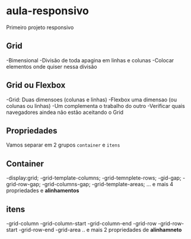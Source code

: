 # aula-responsivo
Primeiro projeto responsivo
## Grid
-Bimensional
-Divisão de toda apagina em linhas e colunas 
-Colocar elementos onde quiser nessa divisão

## Grid ou Flexbox
-Grid: Duas dimensoes (colunas e linhas)
-Flexbox uma dimensao (ou colunas ou linhas)
-Um complementa o trabalho do outro
-Verificar quais navegadores aindea não estão aceitando o Grid

## Propriedades

Vamos separar em 2 grupos 
`container` e `itens`

## Container
-display:grid;
-grid-template-columns;
-grid-temnplete-rows;
-gid-gap;
-grid-row-gap;
-grid-columns-gap;
-grid-template-areas;
... e mais 4 propriedades e **alinhamentos**


## itens
-grid-column
-grid-column-start
-grid-column-end
-grid-row
-grid-row-start
-grid-row-end
-grid-area
.. e mais 2 propriedades de **alinhamneto**